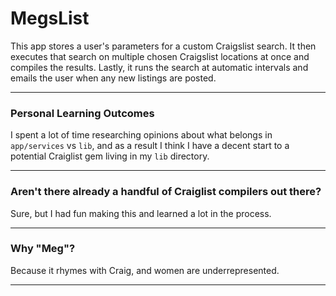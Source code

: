 # MegsList

This app stores a user's parameters for a custom Craigslist search. It then executes that search on multiple chosen Craigslist locations at once and compiles the results. Lastly, it runs the search at automatic intervals and emails the user when any new listings are posted.

---

### Personal Learning Outcomes

I spent a lot of time researching opinions about what belongs in `app/services` vs `lib`, and as a result I think I have a decent start to a potential Craiglist gem living in my `lib` directory.

---

### Aren't there already a handful of Craiglist compilers out there?

Sure, but I had fun making this and learned a lot in the process.

---

### Why "Meg"?

Because it rhymes with Craig, and women are underrepresented.

---